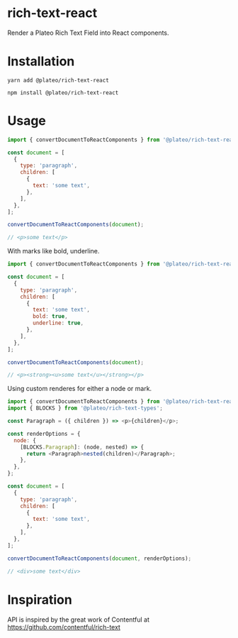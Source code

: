 # rich-text-react

Render a Plateo Rich Text Field into React components.

# Installation

```console
yarn add @plateo/rich-text-react
```

```console
npm install @plateo/rich-text-react
```

# Usage

```js
import { convertDocumentToReactComponents } from '@plateo/rich-text-react';

const document = [
  {
    type: 'paragraph',
    children: [
      {
        text: 'some text',
      },
    ],
  },
];

convertDocumentToReactComponents(document);

// <p>some text</p>
```

With marks like bold, underline.

```js
import { convertDocumentToReactComponents } from '@plateo/rich-text-react';

const document = [
  {
    type: 'paragraph',
    children: [
      {
        text: 'some text',
        bold: true,
        underline: true,
      },
    ],
  },
];

convertDocumentToReactComponents(document);

// <p><strong><u>some text</u></strong></p>
```

Using custom renderes for either a node or mark.

```js
import { convertDocumentToReactComponents } from '@plateo/rich-text-react';
import { BLOCKS } from '@plateo/rich-text-types';

const Paragraph = ({ children }) => <p>{children}</p>;

const renderOptions = {
  node: {
    [BLOCKS.Paragraph]: (node, nested) => {
      return <Paragraph>nested(children)</Paragraph>;
    },
  },
};

const document = [
  {
    type: 'paragraph',
    children: [
      {
        text: 'some text',
      },
    ],
  },
];

convertDocumentToReactComponents(document, renderOptions);

// <div>some text</div>
```

# Inspiration

API is inspired by the great work of Contentful at https://github.com/contentful/rich-text
